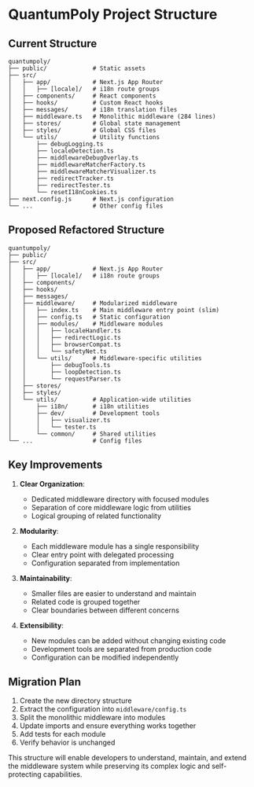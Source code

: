 # QuantumPoly Project Structure

## Current Structure

```
quantumpoly/
├── public/             # Static assets
├── src/
│   ├── app/            # Next.js App Router
│   │   ├── [locale]/   # i18n route groups
│   ├── components/     # React components
│   ├── hooks/          # Custom React hooks
│   ├── messages/       # i18n translation files
│   ├── middleware.ts   # Monolithic middleware (284 lines)
│   ├── stores/         # Global state management
│   ├── styles/         # Global CSS files
│   └── utils/          # Utility functions
│       ├── debugLogging.ts
│       ├── localeDetection.ts
│       ├── middlewareDebugOverlay.ts
│       ├── middlewareMatcherFactory.ts
│       ├── middlewareMatcherVisualizer.ts
│       ├── redirectTracker.ts
│       ├── redirectTester.ts
│       └── resetI18nCookies.ts
├── next.config.js      # Next.js configuration
└── ...                 # Other config files
```

## Proposed Refactored Structure

```
quantumpoly/
├── public/
├── src/
│   ├── app/            # Next.js App Router
│   │   ├── [locale]/   # i18n route groups
│   ├── components/
│   ├── hooks/
│   ├── messages/
│   ├── middleware/     # Modularized middleware
│   │   ├── index.ts    # Main middleware entry point (slim)
│   │   ├── config.ts   # Static configuration
│   │   ├── modules/    # Middleware modules
│   │   │   ├── localeHandler.ts
│   │   │   ├── redirectLogic.ts
│   │   │   ├── browserCompat.ts
│   │   │   └── safetyNet.ts
│   │   └── utils/      # Middleware-specific utilities
│   │       ├── debugTools.ts
│   │       ├── loopDetection.ts
│   │       └── requestParser.ts
│   ├── stores/
│   ├── styles/
│   └── utils/          # Application-wide utilities
│       ├── i18n/       # i18n utilities
│       ├── dev/        # Development tools
│       │   ├── visualizer.ts
│       │   └── tester.ts
│       └── common/     # Shared utilities
└── ...                 # Config files
```

## Key Improvements

1. **Clear Organization**:
   - Dedicated middleware directory with focused modules
   - Separation of core middleware logic from utilities
   - Logical grouping of related functionality

2. **Modularity**:
   - Each middleware module has a single responsibility
   - Clear entry point with delegated processing
   - Configuration separated from implementation

3. **Maintainability**:
   - Smaller files are easier to understand and maintain
   - Related code is grouped together
   - Clear boundaries between different concerns

4. **Extensibility**:
   - New modules can be added without changing existing code
   - Development tools are separated from production code
   - Configuration can be modified independently

## Migration Plan

1. Create the new directory structure
2. Extract the configuration into `middleware/config.ts`
3. Split the monolithic middleware into modules
4. Update imports and ensure everything works together
5. Add tests for each module
6. Verify behavior is unchanged

This structure will enable developers to understand, maintain, and extend the middleware system while preserving its complex logic and self-protecting capabilities. 